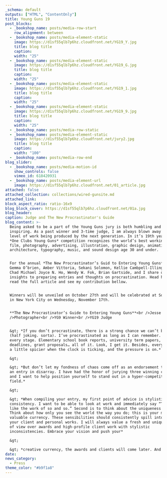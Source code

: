 ```yaml
---
_schema: default
outputs: ["HTML", "ContentOnly"]
title: Young Guns 19
post_blocks:
  - _bookshop_name: posts/media-row-start
    row_alignment: between
  - _bookshop_name: posts/media-element-static
    image: https://d1sf55qlb7p6hz.cloudfront.net/YG19_Y.jpg
    title: blog title
    caption:
    width: "25"
  - _bookshop_name: posts/media-element-static
    image: https://d1sf55qlb7p6hz.cloudfront.net/YG19_G.jpg
    title: blog title
    caption:
    width: "25"
  - _bookshop_name: posts/media-element-static
    image: https://d1sf55qlb7p6hz.cloudfront.net/YG19_1.jpg
    title: blog title
    caption:
    width: "25"
  - _bookshop_name: posts/media-element-static
    image: https://d1sf55qlb7p6hz.cloudfront.net/YG19_9.jpg
    title: blog title
    caption:
    width: "25"
  - _bookshop_name: posts/media-row-static
  - _bookshop_name: posts/media-element-static
    image: https://d1sf55qlb7p6hz.cloudfront.net/jury2.jpg
    title: blog title
    caption:
    width: "100"
  - _bookshop_name: posts/media-row-end
blog_slider:
  - _bookshop_name: posts/media-motion-id
    show_controls: false
    vimeo_id: 618420931
  - _bookshop_name: posts/media-element-url
    image: https://d1sf55qlb7p6hz.cloudfront.net/01_article.jpg
attached: false
attached_collection: collections/wired-gunsite.md
attached_link:
block_aspect_ratio: ratio-16x9
blog_block_cover: https://d1sf55qlb7p6hz.cloudfront.net/01a.jpg
blog_header:
caption: Judge and The New Procrastinator's Guide
blog_content: >-
  Being asked to be a part of the Young Guns jury is both humbling and
  inspiring. As a past winner and 3-time judge, I am always blown away by the
  level of work being produced by the next generation. In it’s 19th year, the
  *One Clubs Young Guns* competition recognizes the world’s best working in
  film, photography, advertising, illustration, graphic design, animation,
  architecture, typography, music, and sound design age 30 and under.


  For the annual *The New Procrastinator’s Guid to Entering Young Guns* judges
  Gemma O’brien, Amber Vittoria, Sekani Solomon, Kellie Cambpell-Illingworth,
  Chad Michael Joyce N. Ho, Wendy W. Fok, Brian Gartside, and I share our
  insights to preparing entries and thoughts on procrastination. Head here to
  read the full article and see my contribution bellow.


  Winners will be unveiled on October 27th and will be celebrated at Sony Hall
  in New York City on Wednesday, November 17th.


  **The New Procrastinator’s Guide to Entering Young Guns**<br />Jesse Rieser<br
  />Photographer<br />YG9 Winner<br />YG19 Judge


  &gt; *If you don’t procrastinate, there is a strong chance we can’t be friends
  (half joking. sorta). I’ve procrastinated as long as I can remember. And at
  every stage. Elementary school book reports, university term papers, client
  deadlines, grant proposals… all of it. Look, I get it. Besides, everything is
  a little spicier when the clock is ticking, and the pressure is on.*

  &gt;

  &gt; *But don’t let my fondness of chaos come off as an endorsement to craft
  an entry in disarray. I have had the honor of jurying three winning classes
  and I want to help position yourself to stand out in a hyper-competitive
  field.*

  &gt;

  &gt; *When compiling your entry, my first point of advice is stylistic
  consistency. I want to be able to look at work and immediately say “That looks
  like the work of so and so.” Second is to think about the uniqueness of you.
  Think about how only you see the world the way you do; this is your most
  valuable currency. These sensibilities should consistently spill into both
  your client and personal works. I will always value a fresh and unique point
  of view over awards and high-profile client work with stylistic
  inconsistencies. Embrace your vision and push your*

  &gt;

  &gt; *creative currency, the awards and clients will come later. And often.*
date:
news_category:
  - Press
theme_color: "#b9f1a8"
---
```

